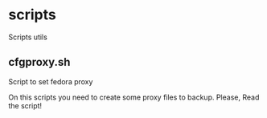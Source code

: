 # scripts
Scripts utils

## cfgproxy.sh

  Script to set fedora proxy
  
  On this scripts you need to create some proxy files to backup. Please, Read the script!
